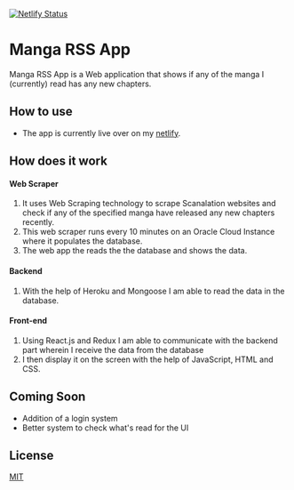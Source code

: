 [![Netlify Status](https://api.netlify.com/api/v1/badges/26fcc39c-ba88-4d2a-876f-f9fb1fe26de7/deploy-status)](https://app.netlify.com/sites/manga-rss-app/deploys)

# Manga RSS App
 Manga RSS App is a Web application that shows if any of the manga I (currently) read has any new chapters.
 
 ## How to use
  * The app is currently live over on my [netlify](https://manga-rss-app.netlify.app/).
   
## How does it work

 #### Web Scraper
   1. It uses Web Scraping technology to scrape Scanalation websites and check if any of the specified manga have released any new chapters recently.
   2. This web scraper runs every 10 minutes on an Oracle Cloud Instance where it populates the database.
   3. The web app the reads the the database and shows the data.
 
 #### Backend
   1. With the help of Heroku and Mongoose I am able to read the data in the database.


 #### Front-end
 1. Using React.js and Redux I am able to communicate with the backend part wherein I receive the data from the database
 2. I then display it on the screen with the help of JavaScript, HTML and CSS.

   
## Coming Soon
   * Addition of a login system
   * Better system to check what's read for the UI
   
## License
   [MIT](https://github.com/davekolian/Manga-RSS-App/blob/master/LICENSE.txt)
